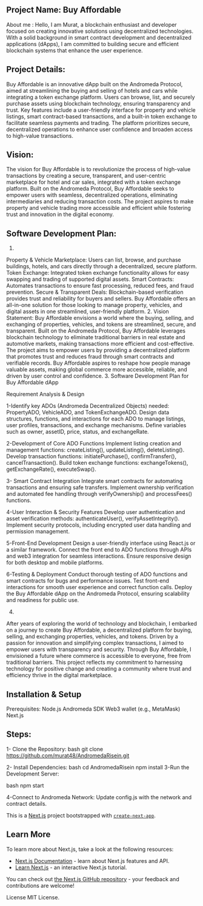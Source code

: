 ## Project Name: Buy Affordable

About me : Hello, I am Murat, a blockchain enthusiast and developer focused on creating innovative solutions using decentralized technologies. With a solid background in smart contract development and decentralized applications (dApps), I am committed to building secure and efficient blockchain systems that enhance the user experience.

## Project Details:
Buy Affordable is an innovative dApp built on the Andromeda Protocol, aimed at streamlining the buying and selling of hotels and cars while integrating a token exchange platform. Users can browse, list, and securely purchase assets using blockchain technology, ensuring transparency and trust. Key features include a user-friendly interface for property and vehicle listings, smart contract-based transactions, and a built-in token exchange to facilitate seamless payments and trading. The platform prioritizes secure, decentralized operations to enhance user confidence and broaden access to high-value transactions.

## Vision:
The vision for Buy Affordable is to revolutionize the process of high-value transactions by creating a secure, transparent, and user-centric marketplace for hotel and car sales, integrated with a token exchange platform. Built on the Andromeda Protocol, Buy Affordable seeks to empower users with seamless, decentralized operations, eliminating intermediaries and reducing transaction costs. The project aspires to make property and vehicle trading more accessible and efficient while fostering trust and innovation in the digital economy.


## Software Development Plan:
1.
Property & Vehicle Marketplace: Users can list, browse, and purchase buildings, hotels, and cars directly through a decentralized, secure platform.
Token Exchange: Integrated token exchange functionality allows for easy swapping and trading of supported digital assets.
Smart Contracts: Automates transactions to ensure fast processing, reduced fees, and fraud prevention.
Secure & Transparent Deals: Blockchain-based verification provides trust and reliability for buyers and sellers.
Buy Affordable offers an all-in-one solution for those looking to manage property, vehicles, and digital assets in one streamlined, user-friendly platform.
2.
Vision Statement: Buy Affordable envisions a world where the buying, selling, and exchanging of properties, vehicles, and tokens are streamlined, secure, and transparent. Built on the Andromeda Protocol, Buy Affordable leverages blockchain technology to eliminate traditional barriers in real estate and automotive markets, making transactions more efficient and cost-effective. The project aims to empower users by providing a decentralized platform that promotes trust and reduces fraud through smart contracts and verifiable records. Buy Affordable  aspires to reshape how people manage valuable assets, making global commerce more accessible, reliable, and driven by user control and confidence.
3.
Software Development Plan for Buy Affordable dApp

Requirement Analysis & Design

1-Identify key ADOs (Andromeda Decentralized Objects) needed: 
 PropertyADO, VehicleADO, and TokenExchangeADO.
 Design data structures, functions, and interactions for each ADO to 
 manage listings, user profiles, transactions, and exchange 
 mechanisms.
 Define variables such as owner, assetID, price, status, and 
 exchangeRate.
 
2-Development of Core ADO Functions
Implement listing creation and management functions: createListing(), updateListing(), deleteListing().
Develop transaction functions: initiatePurchase(), confirmTransfer(), cancelTransaction().
Build token exchange functions: exchangeTokens(), getExchangeRate(), executeSwap().

3- Smart Contract Integration
Integrate smart contracts for automating transactions and ensuring safe transfers.
Implement ownership verification and automated fee handling through verifyOwnership() and processFees() functions.

4-User Interaction & Security Features
Develop user authentication and asset verification methods: authenticateUser(), verifyAssetIntegrity().
Implement security protocols, including encrypted user data handling and permission management.

5-Front-End Development
Design a user-friendly interface using React.js or a similar framework.
Connect the front end to ADO functions through APIs and web3 integration for seamless interactions.
Ensure responsive design for both desktop and mobile platforms.

6-Testing & Deployment
Conduct thorough testing of ADO functions and smart contracts for bugs and performance issues.
Test front-end interactions for smooth user experience and correct function calls.
Deploy the Buy Affordable dApp on the Andromeda Protocol, ensuring scalability and readiness for public use.

4.
After years of exploring the world of technology and blockchain, I embarked on a journey to create Buy Affordable, a decentralized platform for buying, selling, and exchanging properties, vehicles, and tokens. Driven by a passion for innovation and simplifying complex transactions, I aimed to empower users with transparency and security. Through Buy Affordable, I envisioned a future where commerce is accessible to everyone, free from traditional barriers. This project reflects my commitment to harnessing technology for positive change and creating a community where trust and efficiency thrive in the digital marketplace.

 ## Installation & Setup
Prerequisites:
Node.js
Andromeda SDK
Web3 wallet (e.g., MetaMask)
Next.js

## Steps:
  1- Clone the Repository:
     bash
     git clone https://github.com/murat48/AndromedaRisein.git

  2- Install Dependencies:
   bash
   cd AndromedaRisein
   npm install
  3-Run the Development Server:
  
   bash
   npm start
   
  4-Connect to Andromeda Network: Update config.js with the network and contract details.

  
   This is a [Next.js](https://nextjs.org/) project bootstrapped with [`create-next-app`](https://github.com/vercel/next.js/tree/canary/packages/create-next-app).
## Learn More

To learn more about Next.js, take a look at the following resources:

- [Next.js Documentation](https://nextjs.org/docs) - learn about Next.js features and API.
- [Learn Next.js](https://nextjs.org/learn) - an interactive Next.js tutorial.

You can check out [the Next.js GitHub repository](https://github.com/vercel/next.js/) - your feedback and contributions are welcome!


   License
   MIT License.
